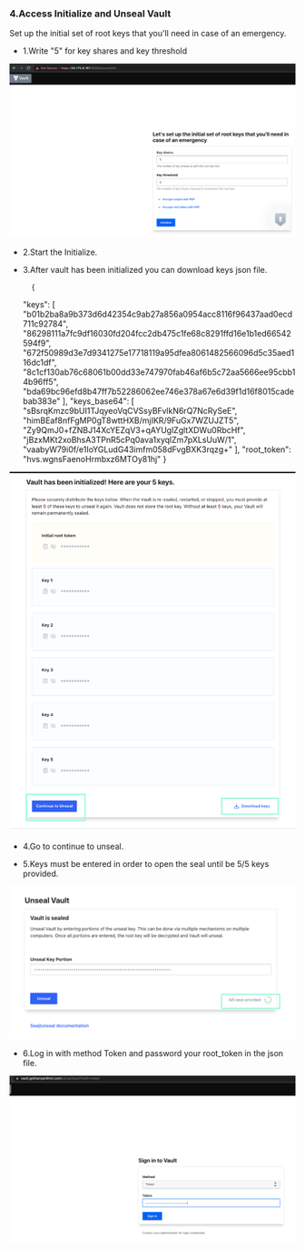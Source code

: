 ### 4.Access Initialize and Unseal Vault

Set up the initial set of root keys that you'll need in case of an emergency.

- 1.Write "5" for key shares and key threshold

![alt text](https://github.com/gokhanwell/vault-vals-installation/blob/main/initialize-vault.png)

- 2.Start the Initialize.

- 3.After vault has been initialized you can download keys json file.

        {
  "keys": [
    "b01b2ba8a9b373d6d42354c9ab27a856a0954acc8116f96437aad0ecd711c92784",
    "86298111a7fc9df16030fd204fcc2db475c1fe68c8291ffd16e1b1ed66542594f9",
    "672f50989d3e7d9341275e17718119a95dfea8061482566096d5c35aed116dc1df",
    "8c1cf130ab76c68061b00dd33e747970fab46af6b5c72aa5666ee95cbb14b96ff5",
    "bda69bc96efd8b47ff7b52286062ee746e378a67e6d39f1d16f8015cadebab383e"
  ],
  "keys_base64": [
    "sBsrqKmzc9bUI1TJqyeoVqCVSsyBFvlkN6rQ7NcRySeE",
    "himBEaf8nfFgMP0gT8wttHXB/mjIKR/9FuGx7WZUJZT5",
    "Zy9QmJ0+fZNBJ14XcYEZqV3+qAYUglZgltXDWu0RbcHf",
    "jBzxMKt2xoBhsA3TPnR5cPq0ava1xyqlZm7pXLsUuW/1",
    "vaabyW79i0f/e1IoYGLudG43imfm058dFvgBXK3rqzg+"
  ],
  "root_token": "hvs.wgnsFaenoHrmbxz6MTOy81hj"
}

![alt text](https://github.com/gokhanwell/vault-vals-installation/blob/main/keys.png)

- 4.Go to continue to unseal.

- 5.Keys must be entered in order to open the seal until be 5/5 keys provided.

![alt text](https://github.com/gokhanwell/vault-vals-installation/blob/main/unseal-vault.png)

- 6.Log in with method Token and password your root_token in the json file.

![alt text](https://github.com/gokhanwell/vault-vals-installation/blob/main/login-vault.png)
